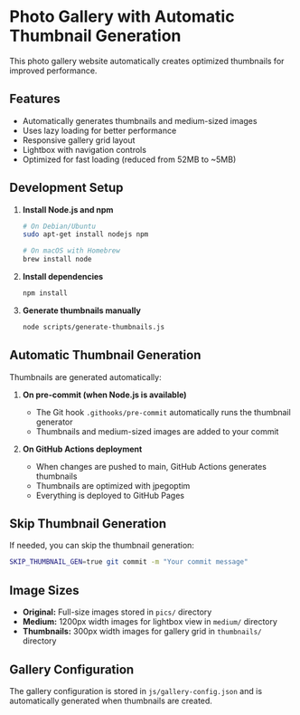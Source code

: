 # Photo Gallery with Automatic Thumbnail Generation

This photo gallery website automatically creates optimized thumbnails for improved performance.

## Features

- Automatically generates thumbnails and medium-sized images
- Uses lazy loading for better performance
- Responsive gallery grid layout
- Lightbox with navigation controls
- Optimized for fast loading (reduced from 52MB to ~5MB)

## Development Setup

1. **Install Node.js and npm**
   ```bash
   # On Debian/Ubuntu
   sudo apt-get install nodejs npm
   
   # On macOS with Homebrew
   brew install node
   ```

2. **Install dependencies**
   ```bash
   npm install
   ```

3. **Generate thumbnails manually**
   ```bash
   node scripts/generate-thumbnails.js
   ```

## Automatic Thumbnail Generation

Thumbnails are generated automatically:

1. **On pre-commit (when Node.js is available)**
   - The Git hook `.githooks/pre-commit` automatically runs the thumbnail generator
   - Thumbnails and medium-sized images are added to your commit

2. **On GitHub Actions deployment**
   - When changes are pushed to main, GitHub Actions generates thumbnails
   - Thumbnails are optimized with jpegoptim
   - Everything is deployed to GitHub Pages

## Skip Thumbnail Generation

If needed, you can skip the thumbnail generation:

```bash
SKIP_THUMBNAIL_GEN=true git commit -m "Your commit message"
```

## Image Sizes

- **Original:** Full-size images stored in `pics/` directory
- **Medium:** 1200px width images for lightbox view in `medium/` directory
- **Thumbnails:** 300px width images for gallery grid in `thumbnails/` directory

## Gallery Configuration

The gallery configuration is stored in `js/gallery-config.json` and is automatically generated when thumbnails are created. 